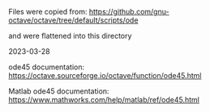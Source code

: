 Files were copied from:
https://github.com/gnu-octave/octave/tree/default/scripts/ode

and were flattened into this directory

2023-03-28

ode45 documentation:
https://octave.sourceforge.io/octave/function/ode45.html

Matlab ode45 documentation:
https://www.mathworks.com/help/matlab/ref/ode45.html
